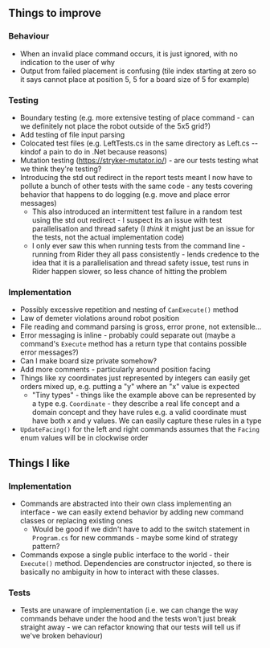 ﻿## Things to improve

### Behaviour
- When an invalid place command occurs, it is just ignored, with no indication to the user of why
- Output from failed placement is confusing (tile index starting at zero so it says cannot place at position 5, 5 for a board size of 5 for example)

### Testing
- Boundary testing (e.g. more extensive testing of place command - can we definitely not place the robot outside of the 5x5 grid?)
- Add testing of file input parsing
- Colocated test files (e.g. LeftTests.cs in the same directory as Left.cs -- kindof a pain to do in .Net because reasons)
- Mutation testing (https://stryker-mutator.io/) - are our tests testing what we think they're testing?
- Introducing the std out redirect in the report tests meant I now have to pollute a bunch of other tests with the same code - any tests covering behavior that happens to do logging (e.g. move and place error messages)
  - This also introduced an intermittent test failure in a random test using the std out redirect - I suspect its an issue with test parallelisation and thread safety (I _think_ it might just be an issue for the tests, not the actual implementation code)
  - I only ever saw this when running tests from the command line - running from Rider they all pass consistently - lends credence to the idea that it is a parallelisation and thread safety issue, test runs in Rider happen slower, so less chance of hitting the problem

### Implementation
- Possibly excessive repetition and nesting of `CanExecute()` method
- Law of demeter violations around robot position
- File reading and command parsing is gross, error prone, not extensible...
- Error messaging is inline - probably could separate out (maybe a command's `Execute` method has a return type that contains possible error messages?)
- Can I make board size private somehow?
- Add more comments - particularly around position facing
- Things like xy coordinates just represented by integers can easily get orders mixed up, e.g. putting a "y" where an "x" value is expected
  - "Tiny types" - things like the example above can be represented by a type e.g. `Coordinate` - they describe a real life concept and a domain concept and they have rules e.g. a valid coordinate must have both x and y values. We can easily capture these rules in a type
- `UpdateFacing()` for the left and right commands assumes that the `Facing` enum values will be in clockwise order
## Things I like

### Implementation
- Commands are abstracted into their own class implementing an interface - we can easily extend behavior by adding new command classes or replacing existing ones
  - Would be good if we didn't have to add to the switch statement in `Program.cs` for new commands - maybe some kind of strategy pattern?
- Commands expose a single public interface to the world - their `Execute()` method. Dependencies are constructor injected, so there is basically no ambiguity in how to interact with these classes.

### Tests
- Tests are unaware of implementation (i.e. we can change the way commands behave under the hood and the tests won't just break straight away - we can refactor knowing that our tests will tell us if we've broken behaviour)